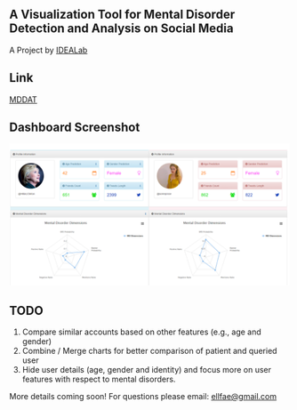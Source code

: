 ## A Visualization Tool for Mental Disorder Detection and Analysis on Social Media
A Project by [IDEALab](https://github.com/IDEA-NTHU-Taiwan)

## Link
[MDDAT](http://deepviz.herokuapp.com/)

## Dashboard Screenshot
![alt text](https://github.com/omarsar/DeepViz/blob/master/public/dashboard.png)

## TODO
1. Compare similar accounts based on other features (e.g., age and gender)
2. Combine / Merge charts for better comparison of patient and queried user
3. Hide user details (age, gender and identity) and focus more on user features with respect to mental disorders.

More details coming soon! For questions please email: ellfae@gmail.com